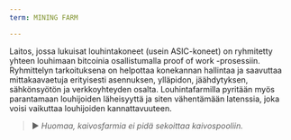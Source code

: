 ```yaml
---
term: MINING FARM

---
```

Laitos, jossa lukuisat louhintakoneet (usein ASIC-koneet) on ryhmitetty yhteen louhimaan bitcoinia osallistumalla proof of work -prosessiin. Ryhmittelyn tarkoituksena on helpottaa konekannan hallintaa ja saavuttaa mittakaavaetuja erityisesti asennuksen, ylläpidon, jäähdytyksen, sähkönsyötön ja verkkoyhteyden osalta. Louhintafarmilla pyritään myös parantamaan louhijoiden läheisyyttä ja siten vähentämään latenssia, joka voisi vaikuttaa louhijoiden kannattavuuteen.

> ► *Huomaa, kaivosfarmia ei pidä sekoittaa kaivospooliin.*